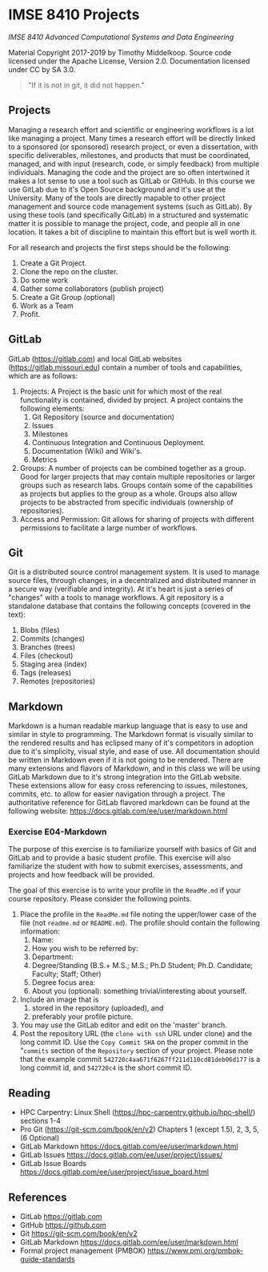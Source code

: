 # IMSE 8410 Projects

*IMSE 8410 Advanced Computational Systems and Data Engineering*

Material Copyright 2017-2019 by Timothy Middelkoop. Source code
licensed under the Apache License, Version 2.0. Documentation licensed
under CC by SA 3.0.

> "If it is not in git, it did not happen."

## Projects

Managing a research effort and scientific or engineering workflows is
a lot like managing a project.  Many times a research effort will be
directly linked to a sponsored (or sponsored) research project, or
even a dissertation, with specific deliverables, milestones, and
products that must be coordinated, managed, and with input (research,
code, or simply feedback) from multiple individuals.  Managing the
code and the project are so often intertwined it makes a lot sense to
use a tool such as GitLab or GitHub.  In this course we use GitLab due
to it's Open Source background and it's use at the University. Many of
the tools are directly mapable to other project management and source
code management systems (such as GitLab).  By using these tools (and
specifically GitLab) in a structured and systematic matter it is
possible to manage the project, code, and people all in one location.
It takes a bit of discipline to maintain this effort but is well worth
it.

For all research and projects the first steps should be the following:
 1. Create a Git Project.
 2. Clone the repo on the cluster.
 3. Do some work
 4. Gather some collaborators (publish project)
 5. Create a Git Group (optional)
 6. Work as a Team
 7. Profit.

## GitLab

GitLab (https://gitlab.com) and local GitLab websites
(https://gitlab.missouri.edu) contain a number of tools and
capabilities, which are as follows:

1. Projects: A Project is the basic unit for which most of the real
   functionality is contained, divided by project.  A project contains
   the following elements:
   1. Git Repository (source and documentation)
   1. Issues
   1. Milestones
   1. Continuous Integration and Continuous Deployment.
   1. Documentation (Wiki) and Wiki's.
   1. Metrics
1. Groups: A number of projects can be combined together as a group.
   Good for larger projects that may contain multiple repositories or
   larger groups such as research labs.  Groups contain some of the
   capabilities as projects but applies to the group as a whole.
   Groups also allow projects to be abstracted from specific
   individuals (ownership of repositories).
1. Access and Permission: Git allows for sharing of projects with
   different permissions to facilitate a large number of workflows.


## Git

Git is a distributed source control management system.  It is used to
manage source files, through changes, in a decentralized and
distributed manner in a secure way (verifiable and integrity).  At
it's heart is just a series of "changes" with a tools to manage
workflows.  A git repository is a standalone database that contains
the following concepts (covered in the text):
1. Blobs (files)
1. Commits (changes)
1. Branches (trees)
1. Files (checkout)
1. Staging area (index)
1. Tags (releases)
1. Remotes (repositories)


## Markdown
Markdown is a human readable markup language that is easy to use and
similar in style to programming.  The Markdown format is visually
similar to the rendered results and has eclipsed many of it's
competitors in adoption due to it's simplicity, visual style, and ease
of use.  All documentation should be written in Markdown even if it is
not going to be rendered. There are many extensions and flavors of
Markdown, and in this class we will be using GitLab Markdown due to
it's strong integration into the GitLab website.  These extensions
allow for easy cross referencing to issues, milestones, commits,
etc. to allow for easier navigation through a project.  The
authoritative reference for GitLab flavored markdown can be found at
the following website: https://docs.gitlab.com/ee/user/markdown.html

### Exercise E04-Markdown
The purpose of this exercise is to familiarize yourself with basics of
Git and GitLab and to provide a basic student profile.  This exercise
will also familiarize the student with how to submit exercises,
assessments, and projects and how feedback will be provided. 

The goal of this exercise is to write your profile in the `ReadMe.md`
if your course repository.  Please consider the following points.
 1. Place the profile in the `ReadMe.md` file noting the upper/lower
    case of the file (not `readme.md` or `README.md`). The profile should
    contain the following information:
    1. Name:
    2. How you wish to be referred by:
    2. Department:
    3. Degree/Standing (B.S.+ M.S.; M.S.; Ph.D Student; Ph.D. Candidate; Faculty; Staff; Other)
    4. Degree focus area:
    5. About you (optional): something trivial/interesting about yourself.
 2. Include an image that is
    1. stored in the repository (uploaded), and
	2. preferably your profile picture.
 3. You may use the GitLab editor and edit on the 'master' branch.
 4. Post the repository URL (the `clone with ssh` URL under clone) and
    the long commit ID.  Use the `Copy Commit SHA` on the proper
    commit in the "`commits` section of the `Repository` section of
    your project.  Please note that the example commit
    `542720c4aa671f6267ff211d110cd81deb06d177` is a long commit id,
    and `542720c4` is the short commit ID.

## Reading
 * HPC Carpentry: Linux Shell
   (https://hpc-carpentry.github.io/hpc-shell/) sections 1-4
 * Pro Git (https://git-scm.com/book/en/v2) Chapters 1 (except 1.5), 2, 3, 5, (6 Optional)
 * GitLab Markdown https://docs.gitlab.com/ee/user/markdown.html
 * GitLab Issues https://docs.gitlab.com/ee/user/project/issues/
 * GitLab Issue Boards https://docs.gitlab.com/ee/user/project/issue_board.html

## References
 * GitLab https://gitlab.com
 * GitHub https://github.com
 * Git https://git-scm.com/book/en/v2
 * GitLab Markdown https://docs.gitlab.com/ee/user/markdown.html
 * Formal project management (PMBOK) https://www.pmi.org/pmbok-guide-standards
